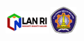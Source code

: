 <p align="center">
<img src="img/kmp_lan_logo.png" width=100>
<img src="img/polinema.png" width=60>
</p>